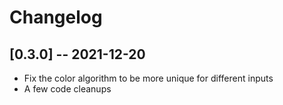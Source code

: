 # Changelog

## [0.3.0] -- 2021-12-20

* Fix the color algorithm to be more unique for different inputs
* A few code cleanups

